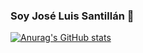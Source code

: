 ### Soy José Luis Santillán 👋



[![Anurag's GitHub stats](https://github-readme-stats.vercel.app/api?username=JoseLuisSantillan)](https://github.com/anuraghazra/github-readme-stats)
<!--
**JoseLuisSantillan/JoseLuisSantillan** is a ✨ _special_ ✨ repository because its `README.md` (this file) appears on your GitHub profile.

Here are some ideas to get you started:

- 🔭 I’m currently working on ...
- 🌱 I’m currently learning ...
- 👯 I’m looking to collaborate on ...
- 🤔 I’m looking for help with ...
- 💬 Ask me about ...
- 📫 How to reach me: ...
- 😄 Pronouns: ...
- ⚡ Fun fact: ...
-->

